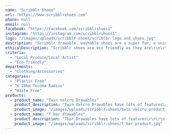 ```yaml
---
name: "Scribblr Shoes"
url: "https://www.scribblrshoes.com"
phone: null
email: null
facebook: "https://facebook.com/scribblrshoes1"
instagram: "https://instagram.com/scribblrshoes1"
logo: "/images/uploads/scribblr-shoes/scriblbr logo and shoes.jpg"
description: "Scribblr drawable, washable shoes are a super fun, a unique Christmas gift that encourages kids creativity and individuality. Super comfy Scribblr shoes have been checked by a podiatrist. They are lightweight, fully adjustable and best of all machine washable, so you kids can draw - wash - repeat and change up their style as they please! \r\n\r\n\r\n- Machine washable, draw - wash - repeat!\r\n\r\n- Fully adjustable, easy to get on wriggly feet\r\n\r\n- Lightweight, orthotic friendly with flexible insoles for kids that move\r\n\r\n- Slip resistant sole, toe and heel guards for extra protection\r\n\r\n- Soft linings to prevent rubbing\r\n\r\n- Includes printed storage bag and premium washable markers\r\n\r\nScribblr Washable Shoes are available in two styles to suit any little creative.\r\n\r\nSupport small and local! Check us out @ scribblrshoes.com"
ethicalDescription: "Scribblr shoes are eco friendly as they are\r\n\r\n1) Machine washable, so they are built to be drawn on and washed again and again.  They have been build to last.\r\n\r\n2) All recycled materials are used in the packing and shipping of the shoes - no plastic."
criteria:
  - "Local Produce/Local Artist"
  - "Eco-friendly"
departments:
  - "Clothing/Accessories"
categories:
  - "Plastic Free"
  - "< 20km Tecoma Radius"
  - "Waste Free"
products:
  - product_name: "Twin Velcro Drawables"
    product_description: "Twin Velcro Drawables have lots of features\r\n\r\n- Independently lab tested to be fully machine washable\r\n\r\n- Velcro straps that fully open out so its easy to get on the foot\r\n\r\n- Comes with heaps of coloured premium markers. \r\n\r\n- Comes with a cute printed canvas bag.    \r\n\r\n- Toe guard and heel guard which helps protect little toes and also prolongs the wear of your shoes\r\n\r\n- Super comfy and soft sock which the kids will love\r\n\r\n- Minimal stitching on the inside of the shoe to prevent rubbing on little feet\r\n\r\n- Removable sock if needed to be orthotic friendly\r\n\r\n- Completely flexible sole to allow for natural gait.\r\n\r\n- Encourages kids creativity and individuality \r\n\r\n- Helps fine motor skills."
    product_image: "/images/uploads/scribblr-shoes/twin velcro product.jpg"
  - product_name: "T bar drawables"
    product_description: "Tbar Drawables have lots of features\r\n\r\n- Independently lab tested to be fully machine washable\r\n\r\n- Velcro straps that fully open out so its easy to get on the foot\r\n\r\n- Comes with heaps of coloured premium markers. \r\n\r\n- Comes with a cute printed canvas bag.    \r\n\r\n- Toe guard and heel guard which helps protect little toes and also prolongs the wear of your shoes\r\n\r\n- Super comfy and soft sock which the kids will love\r\n\r\n- Minimal stitching on the inside of the shoe to prevent rubbing on little feet\r\n\r\n- Removable sock if needed to be orthotic friendly\r\n\r\n- Completely flexible sole to allow for natural gait.\r\n\r\n- Encourages kids creativity and individuality \r\n\r\n- Helps fine motor skills."
    product_image: "/images/uploads/scribblr-shoes/t bar product.jpg"
---
```

